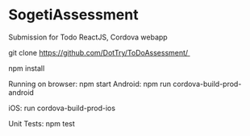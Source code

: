 # SogetiAssessment
Submission for Todo ReactJS, Cordova webapp


git clone https://github.com/DotTry/ToDoAssessment/ 

npm install


Running on browser: npm start
Android: npm run cordova-build-prod-android

iOS: run cordova-build-prod-ios


Unit Tests: npm test
